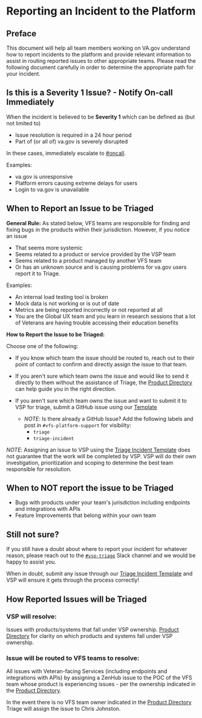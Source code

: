 # Reporting an Incident to the Platform

## Preface

This document will help all team members working on VA.gov understand how to report incidents to the platform and provide relevant information to assist in routing reported issues to other appropriate teams.  Please read the following document carefully in order to determine the appropriate path for your incident.

## Is this is a Severity 1 Issue? - Notify On-call Immediately

When the incident is believed to be **Severity 1** which can be defined as (but not limited to)
* Issue resolution is required in a 24 hour period
* Part of (or all of) va.gov is severely disrupted

In these cases, immediately escalate to [#oncall](https://dsva.slack.com/messages/oncall/).

Examples:
- va.gov is unresponsive
- Platform errors causing extreme delays for users
- Login to va.gov is unavailable
  
## When to Report an Issue to be Triaged
  
**General Rule:** As stated below, VFS teams are responsible for finding and fixing bugs in the products within their jurisdiction.  However, if you notice an issue 
- That seems more systemic
- Seems related to a product or service provided by the VSP team
- Seems related to a product managed by another VFS team
- Or has an unknown source and is causing problems for va.gov users
report it to Triage.

Examples:
- An internal load testing tool is broken
- Mock data is not working or is out of date
- Metrics are being reported incorrectly or not reported at all
- You are the Global UX team and you learn in research sessions that a lot of Veterans are having trouble accessing their education benefits

**How to Report the Issue to be Triaged:**

Choose one of the following:

* If you know which team the issue should be routed to, reach out to their point of contact to confirm and directly assign the issue to that team.

* If you aren't sure which team owns the issue and would like to send it directly to them without the assistance of Triage, the [Product Directory](https://docs.google.com/spreadsheets/d/1hzz6whEGoQJQbiNvIggirhydYYdv57nfOZfLvFqZ1pQ/edit?ts=5d28958a#gid=1535759874) can help guide you in the right direction.

* If you aren't sure which team owns the issue and want to submit it to VSP for triage, submit a GitHub issue using our [Template](https://github.com/department-of-veterans-affairs/va.gov-team/issues/new?assignees=&labels=triage%2C+triage-incident&template=triage-incident-template.md&title=)

  * _NOTE_: Is there already a GitHub Issue? Add the following labels and post in `#vfs-platform-support` for visibility:
    * `triage`
    * `triage-incident`
 
_NOTE_: Assigning an issue to VSP using the [Triage Incident Template](https://github.com/department-of-veterans-affairs/va.gov-team/issues/new?assignees=&labels=triage%2C+triage-incident&template=triage-incident-template.md&title=) does not guarantee that the work will be completed by VSP. VSP will do their own investigation, prioritization and scoping to determine the best team responsible for resolution.

## When to NOT report the issue to be Triaged

* Bugs with products under your team's jurisdiction including endpoints and integrations with APIs
* Feature Improvements that belong within your own team

## Still not sure?

If you still have a doubt about where to report your incident for whatever reason, please reach out to the [`#vsp-triage`](https://dsva.slack.com/messages/CK1FA11H8) Slack channel and we would be happy to assist you.

When in doubt, submit any issue through our [Triage Incident Template](https://github.com/department-of-veterans-affairs/va.gov-team/issues/new?assignees=&labels=triage%2C+triage-incident&template=triage-incident-template.md&title=) and VSP will ensure it gets through the process correctly!


## How Reported Issues will be Triaged

### VSP will resolve:

Issues with products/systems that fall under VSP ownership. [Product Directory](https://docs.google.com/spreadsheets/d/1hzz6whEGoQJQbiNvIggirhydYYdv57nfOZfLvFqZ1pQ/edit?ts=5d28958a#gid=1535759874) for clarity on which products and systems fall under VSP ownership.

### Issue will be routed to VFS teams to resolve:

All issues with Veteran-facing Services (including endpoints and integrations with APIs) by assigning a ZenHub issue to the  POC of the VFS team whose product is experiencing issues - per the ownership indicated in the [Product Directory](https://docs.google.com/spreadsheets/d/1hzz6whEGoQJQbiNvIggirhydYYdv57nfOZfLvFqZ1pQ/edit?ts=5d28958a#gid=1535759874).  

In the event there is no VFS team owner indicated in the [Product Directory](https://docs.google.com/spreadsheets/d/1hzz6whEGoQJQbiNvIggirhydYYdv57nfOZfLvFqZ1pQ/edit?ts=5d28958a#gid=1535759874) Triage will assign the issue to Chris Johnston.

